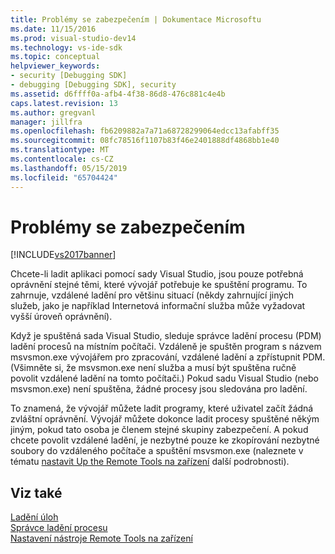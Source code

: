```yaml
---
title: Problémy se zabezpečením | Dokumentace Microsoftu
ms.date: 11/15/2016
ms.prod: visual-studio-dev14
ms.technology: vs-ide-sdk
ms.topic: conceptual
helpviewer_keywords:
- security [Debugging SDK]
- debugging [Debugging SDK], security
ms.assetid: d6ffff0a-afb4-4f38-86d8-476c881c4e4b
caps.latest.revision: 13
ms.author: gregvanl
manager: jillfra
ms.openlocfilehash: fb6209882a7a71a68728299064edcc13afabff35
ms.sourcegitcommit: 08fc78516f1107b83f46e2401888df4868bb1e40
ms.translationtype: MT
ms.contentlocale: cs-CZ
ms.lasthandoff: 05/15/2019
ms.locfileid: "65704424"
---
```

# <a name="security-issues"></a>Problémy se zabezpečením
[!INCLUDE[vs2017banner](../../includes/vs2017banner.md)]

Chcete-li ladit aplikaci pomocí sady Visual Studio, jsou pouze potřebná oprávnění stejné těmi, které vývojář potřebuje ke spuštění programu. To zahrnuje, vzdálené ladění pro většinu situací (někdy zahrnující jiných služeb, jako je například Internetová informační služba může vyžadovat vyšší úroveň oprávnění).  
  
 Když je spuštěná sada Visual Studio, sleduje správce ladění procesu (PDM) ladění procesů na místním počítači. Vzdáleně je spuštěn program s názvem msvsmon.exe vývojářem pro zpracování, vzdálené ladění a zpřístupnit PDM. (Všimněte si, že msvsmon.exe není služba a musí být spuštěna ručně povolit vzdálené ladění na tomto počítači.) Pokud sadu Visual Studio (nebo msvsmon.exe) není spuštěna, žádné procesy jsou sledována pro ladění.  
  
 To znamená, že vývojář můžete ladit programy, které uživatel začít žádná zvláštní oprávnění. Vývojář můžete dokonce ladit procesy spuštěné někým jiným, pokud tato osoba je členem stejné skupiny zabezpečení. A pokud chcete povolit vzdálené ladění, je nezbytné pouze ke zkopírování nezbytné soubory do vzdáleného počítače a spuštění msvsmon.exe (naleznete v tématu [nastavit Up the Remote Tools na zařízení](https://msdn.microsoft.com/library/90f45630-0d26-4698-8c1f-63f85a12db9c) další podrobnosti).  
  
## <a name="see-also"></a>Viz také  
 [Ladění úloh](../../extensibility/debugger/debugging-tasks.md)   
 [Správce ladění procesu](../../extensibility/debugger/process-debug-manager.md)   
 [Nastavení nástroje Remote Tools na zařízení](https://msdn.microsoft.com/library/90f45630-0d26-4698-8c1f-63f85a12db9c)
